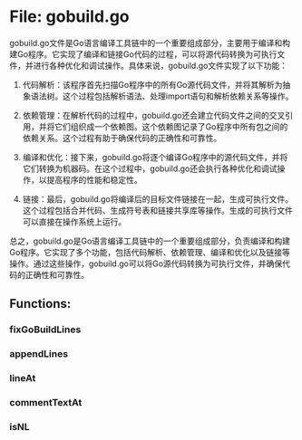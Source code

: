 # File: gobuild.go

gobuild.go文件是Go语言编译工具链中的一个重要组成部分，主要用于编译和构建Go程序。它实现了编译和链接Go代码的过程，可以将源代码转换为可执行文件，并进行各种优化和调试操作。具体来说，gobuild.go文件实现了以下功能：

1. 代码解析：该程序首先扫描Go程序中的所有Go源代码文件，并将其解析为抽象语法树。这个过程包括解析语法、处理import语句和解析依赖关系等操作。

2. 依赖管理：在解析代码的过程中，gobuild.go还会建立代码文件之间的交叉引用，并将它们组织成一个依赖图。这个依赖图记录了Go程序中所有包之间的依赖关系。这个过程有助于确保代码的正确性和可靠性。

3. 编译和优化：接下来，gobuild.go将逐个编译Go程序中的源代码文件，并将它们转换为机器码。在这个过程中，gobuild.go还会执行各种优化和调试操作，以提高程序的性能和稳定性。

4. 链接：最后，gobuild.go将编译后的目标文件链接在一起，生成可执行文件。这个过程包括合并代码、生成符号表和链接共享库等操作。生成的可执行文件可以直接在操作系统上运行。

总之，gobuild.go是Go语言编译工具链中的一个重要组成部分，负责编译和构建Go程序。它实现了多个功能，包括代码解析、依赖管理、编译和优化以及链接等操作。通过这些操作，gobuild.go可以将Go源代码转换为可执行文件，并确保代码的正确性和可靠性。

## Functions:

### fixGoBuildLines





### appendLines





### lineAt





### commentTextAt





### isNL





